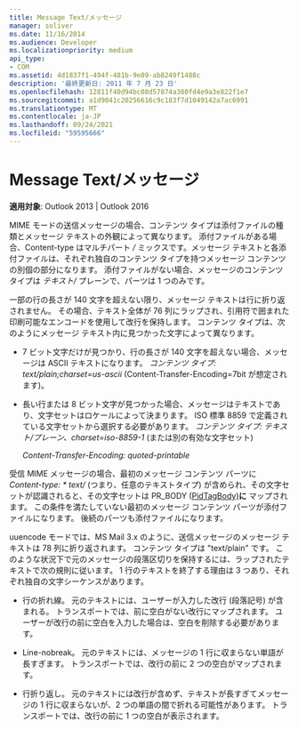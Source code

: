 ```yaml
---
title: Message Text/メッセージ
manager: soliver
ms.date: 11/16/2014
ms.audience: Developer
ms.localizationpriority: medium
api_type:
- COM
ms.assetid: 4d1837f1-494f-481b-9e09-ab8249f1488c
description: '最終更新日: 2011 年 7 月 23 日'
ms.openlocfilehash: 12811f40d94bc08d57874a380fd4e9a3e822f1e7
ms.sourcegitcommit: a1d9041c20256616c9c183f7d1049142a7ac6991
ms.translationtype: MT
ms.contentlocale: ja-JP
ms.lasthandoff: 09/24/2021
ms.locfileid: "59595666"
---
```

# <a name="message-text"></a>Message Text/メッセージ

  
  
**適用対象**: Outlook 2013 | Outlook 2016 
  
MIME モードの送信メッセージの場合、コンテンツ タイプは添付ファイルの種類とメッセージ テキストの外観によって異なります。 添付ファイルがある場合、Content-type はマルチパート  _/_ ミックスです。メッセージ テキストと各添付ファイルは、それぞれ独自のコンテンツ タイプを持つメッセージ コンテンツの別個の部分になります。 添付ファイルがない場合、メッセージのコンテンツ タイプは  _テキスト/_ プレーンで、パーツは 1 つのみです。 
  
一部の行の長さが 140 文字を超えない限り、メッセージ テキストは行に折り返されません。 その場合、テキスト全体が 76 列にラップされ、引用符で囲まれた印刷可能なエンコードを使用して改行を保持します。 コンテンツ タイプは、次のようにメッセージ テキスト内に見つかった文字によって異なります。 
  
- 7 ビット文字だけが見つかり、行の長さが 140 文字を超えない場合、メッセージは ASCII テキストになります。 _コンテンツ タイプ: text/plain;charset=us-ascii_ (Content-Transfer-Encoding=7bit が想定されます)。 
    
- 長い行または 8 ビット文字が見つかった場合、メッセージはテキストであり、文字セットはロケールによって決まります。 ISO 標準 8859 で定義されている文字セットから選択する必要があります。 _コンテンツ タイプ: テキスト/プレーン、charset=iso-8859-1_ (または別の有効な文字セット) 
    
     _Content-Transfer-Encoding: quoted-printable_
    
受信 MIME メッセージの場合、最初のメッセージ コンテンツ パーツに _Content-type: \* text/_ (つまり、任意のテキストタイプ) が含められ、その文字セットが認識されると、その文字セットは PR_BODY ([PidTagBody)](pidtagbody-canonical-property.md)**に** マップされます。 この条件を満たしていない最初のメッセージ コンテンツ パーツが添付ファイルになります。 後続のパーツも添付ファイルになります。
  
uuencode モードでは、MS Mail 3.x のように、送信メッセージのメッセージ テキストは 78 列に折り返されます。 コンテンツ タイプは "text/plain" です。 このような状況下で元のメッセージの段落区切りを保持するには、ラップされたテキストで次の規則に従います。 1 行のテキストを終了する理由は 3 つあり、それぞれ独自の文字シーケンスがあります。
  
- 行の折れ線。 元のテキストには、ユーザーが入力した改行 (段落記号) が含まれる。 トランスポートでは、前に空白がない改行にマップされます。 ユーザーが改行の前に空白を入力した場合は、空白を削除する必要があります。
    
- Line-nobreak。 元のテキストには、メッセージの 1 行に収まらない単語が長すぎます。 トランスポートでは、改行の前に 2 つの空白がマップされます。
    
- 行折り返し。 元のテキストには改行が含めず、テキストが長すぎてメッセージの 1 行に収まらないが、2 つの単語の間で折れる可能性があります。 トランスポートでは、改行の前に 1 つの空白が表示されます。
    

